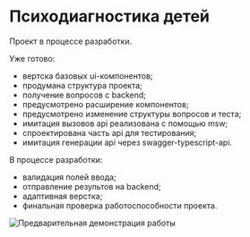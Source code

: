 # Психодиагностика детей

Проект в процессе разработки. 

Уже готово:
* вертска базовых ui-компонентов;
* продумана структура проекта;
* получение вопросов с backend;
* предусмотрено расширение компонентов;
* предусмотрено изменение структуры вопросов и теста;
* имитация вызовов api реализована с помощью msw;
* спроектирована часть api для тестирования;
* имитация генерации api через swagger-typescript-api.

В процессе разработки:
* валидация полей ввода;
* отправление результов на backend;
* адаптивная верстка;
* финальная проверка работоспособности проекта.

![Предварительная демонстрация работы](https://github.com/user-attachments/assets/fe3934ad-103b-4d63-9837-9ea3dd11f8e6)


